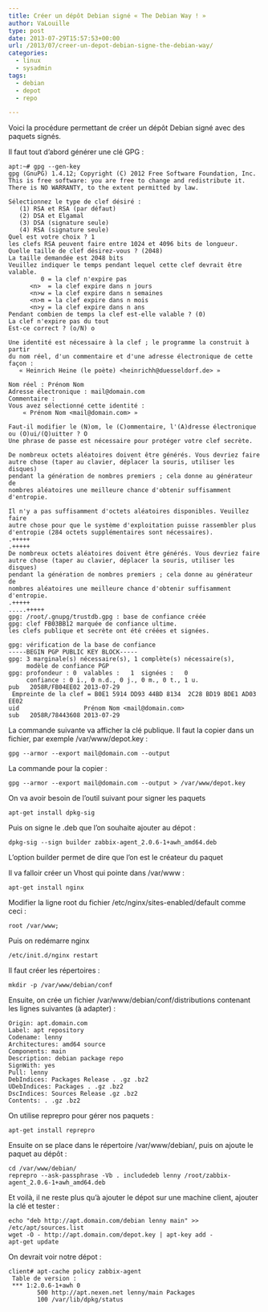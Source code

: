```yaml
---
title: Créer un dépôt Debian signé « The Debian Way ! »
author: VaLouille
type: post
date: 2013-07-29T15:57:53+00:00
url: /2013/07/creer-un-depot-debian-signe-the-debian-way/
categories:
  - linux
  - sysadmin
tags:
  - debian
  - depot
  - repo

---
```

Voici la procédure permettant de créer un dépôt Debian signé avec des paquets signés.

Il faut tout d&rsquo;abord générer une clé GPG :

```
apt:~# gpg --gen-key
gpg (GnuPG) 1.4.12; Copyright (C) 2012 Free Software Foundation, Inc.
This is free software: you are free to change and redistribute it.
There is NO WARRANTY, to the extent permitted by law.

Sélectionnez le type de clef désiré :
   (1) RSA et RSA (par défaut)
   (2) DSA et Elgamal
   (3) DSA (signature seule)
   (4) RSA (signature seule)
Quel est votre choix ? 1
les clefs RSA peuvent faire entre 1024 et 4096 bits de longueur.
Quelle taille de clef désirez-vous ? (2048)
La taille demandée est 2048 bits
Veuillez indiquer le temps pendant lequel cette clef devrait être valable.
         0 = la clef n'expire pas
      <n>  = la clef expire dans n jours
      <n>w = la clef expire dans n semaines
      <n>m = la clef expire dans n mois
      <n>y = la clef expire dans n ans
Pendant combien de temps la clef est-elle valable ? (0)
La clef n'expire pas du tout
Est-ce correct ? (o/N) o

Une identité est nécessaire à la clef ; le programme la construit à partir
du nom réel, d'un commentaire et d'une adresse électronique de cette façon :
   « Heinrich Heine (le poète) <heinrichh@duesseldorf.de> »

Nom réel : Prénom Nom
Adresse électronique : mail@domain.com
Commentaire :
Vous avez sélectionné cette identité :
    « Prénom Nom <mail@domain.com> »

Faut-il modifier le (N)om, le (C)ommentaire, l'(A)dresse électronique
ou (O)ui/(Q)uitter ? O
Une phrase de passe est nécessaire pour protéger votre clef secrète.

De nombreux octets aléatoires doivent être générés. Vous devriez faire
autre chose (taper au clavier, déplacer la souris, utiliser les disques)
pendant la génération de nombres premiers ; cela donne au générateur de
nombres aléatoires une meilleure chance d'obtenir suffisamment d'entropie.

Il n'y a pas suffisamment d'octets aléatoires disponibles. Veuillez faire
autre chose pour que le système d'exploitation puisse rassembler plus
d'entropie (284 octets supplémentaires sont nécessaires).
.+++++
.+++++
De nombreux octets aléatoires doivent être générés. Vous devriez faire
autre chose (taper au clavier, déplacer la souris, utiliser les disques)
pendant la génération de nombres premiers ; cela donne au générateur de
nombres aléatoires une meilleure chance d'obtenir suffisamment d'entropie.
.+++++
.....+++++
gpg: /root/.gnupg/trustdb.gpg : base de confiance créée
gpg: clef FB03BB12 marquée de confiance ultime.
les clefs publique et secrète ont été créées et signées.

gpg: vérification de la base de confiance
-----BEGIN PGP PUBLIC KEY BLOCK-----
gpg: 3 marginale(s) nécessaire(s), 1 complète(s) nécessaire(s),
     modèle de confiance PGP
gpg: profondeur : 0  valables :   1  signées :   0
     confiance : 0 i., 0 n.d., 0 j., 0 m., 0 t., 1 u.
pub   2058R/FB04EE02 2013-07-29
 Empreinte de la clef = B0E1 5914 DD93 44BD 8134  2C28 BD19 BDE1 AD03 EE02
uid                  Prénom Nom <mail@domain.com>
sub   2058R/78443608 2013-07-29
```

La commande suivante va afficher la clé publique. Il faut la copier dans un fichier, par exemple /var/www/depot.key :

```
gpg --armor --export mail@domain.com --output
```

La commande pour la copier :

```
gpg --armor --export mail@domain.com --output > /var/www/depot.key
```

On va avoir besoin de l&rsquo;outil suivant pour signer les paquets

```
apt-get install dpkg-sig
```

Puis on signe le .deb que l&rsquo;on souhaite ajouter au dépot :

```
dpkg-sig --sign builder zabbix-agent_2.0.6-1+awh_amd64.deb
```

L&rsquo;option builder permet de dire que l&rsquo;on est le créateur du paquet

Il va falloir créer un Vhost qui pointe dans /var/www :

```
apt-get install nginx
```

Modifier la ligne root du fichier /etc/nginx/sites-enabled/default comme ceci :

```
root /var/www;
```

Puis on redémarre nginx

```
/etc/init.d/nginx restart
```

Il faut créer les répertoires :

```
mkdir -p /var/www/debian/conf
```

Ensuite, on crée un fichier /var/www/debian/conf/distributions contenant les lignes suivantes (à adapter) :

```
Origin: apt.domain.com
Label: apt repository
Codename: lenny
Architectures: amd64 source
Components: main
Description: debian package repo
SignWith: yes
Pull: lenny
DebIndices: Packages Release . .gz .bz2
UDebIndices: Packages . .gz .bz2
DscIndices: Sources Release .gz .bz2
Contents: . .gz .bz2
```

On utilise reprepro pour gérer nos paquets :

```
apt-get install reprepro
```

Ensuite on se place dans le répertoire /var/www/debian/, puis on ajoute le paquet au dépôt :

```
cd /var/www/debian/
reprepro --ask-passphrase -Vb . includedeb lenny /root/zabbix-agent_2.0.6-1+awh_amd64.deb
```

Et voilà, il ne reste plus qu&rsquo;à ajouter le dépot sur une machine client, ajouter la clé et tester :

```
echo "deb http://apt.domain.com/debian lenny main" >> /etc/apt/sources.list
wget -O - http://apt.domain.com/depot.key | apt-key add -
apt-get update
```

On devrait voir notre dépot :

```
client# apt-cache policy zabbix-agent
 Table de version :
 *** 1:2.0.6-1+awh 0
        500 http://apt.nexen.net lenny/main Packages
        100 /var/lib/dpkg/status
```
